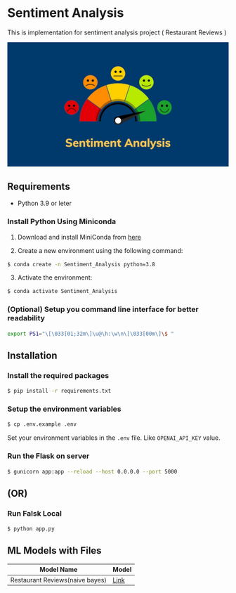 # Sentiment Analysis 

This is implementation for sentiment analysis project ( Restaurant Reviews )

![alt text](./static/img/image.png)

## Requirements

- Python 3.9 or leter

### Install Python Using Miniconda

1) Download and install MiniConda from [here](https://docs.anaconda.com/miniconda/#quick-command-line-install)

2) Create a new environment using the following command:
```bash
$ conda create -n Sentiment_Analysis python=3.8
```

3) Activate the environment:
```bash 
$ conda activate Sentiment_Analysis
```

### (Optional) Setup you command line interface for better readability
```bash
export PS1="\[\033[01;32m\]\u@\h:\w\n\[\033[00m\]\$ "
```

## Installation

### Install the required packages
```bash
$ pip install -r requirements.txt
```

### Setup the environment variables
```bash
$ cp .env.example .env
```

Set your environment variables in the `.env` file. Like `OPENAI_API_KEY` value.


### Run the Flask on server
```bash
$ gunicorn app:app --reload --host 0.0.0.0 --port 5000
```
## (OR)

### Run Falsk Local
```bash
$ python app.py
```

## ML Models with Files

| Model Name                      |   Model                            |
|---------------------------------|------------------------------------|
| Restaurant Reviews(naive bayes) |[Link](https://www.kaggle.com/models/tfmohamedyahia/sentiment-analysis-restaurant-reviewsnaive-bayes) |

